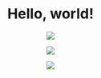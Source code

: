 <!-- ####################################################################### -->

<h1 align="center">Hello, world!</h1>

<!-- ####################################################################### -->
<!-- Open Source Love -->

<p align="center">
    <a alt="Penguinlay loves Open Source." href="https://github.com/Penguinlay" rel="noreferrer" target="_blank">
        <img src="https://badges.frapsoft.com/os/v1/open-source.svg?v=103">
    </a>
</p>

<!-- ####################################################################### -->
<!-- GitHub Statistics -->

<p align="center">
    <a alt="Penguinlay's GitHub Statistics" href="https://github.com/Penguinlay" rel="noreferrer" target="_blank">
        <img src="https://github-readme-stats.vercel.app/api?username=Penguinlay&show_icons=true&theme=onedark">
    </a>
</p>

<!-- ####################################################################### -->
<!-- GitHub Profile Trophies -->

<p align="center">
    <a alt="Penguinlay's GitHub Profile Trophies" href="https://github.com/Penguinlay" rel="noreferrer" target="_blank">
        <img src="https://github-profile-trophy.vercel.app/?username=Penguinlay&theme=onedark">
    </a>
</p>

<!-- ####################################################################### -->
